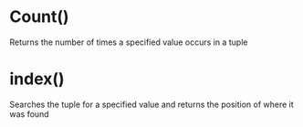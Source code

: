 # Count()
Returns the number of times a specified value occurs in a tuple
# index()
Searches the tuple for a specified value and returns the position of where it was found